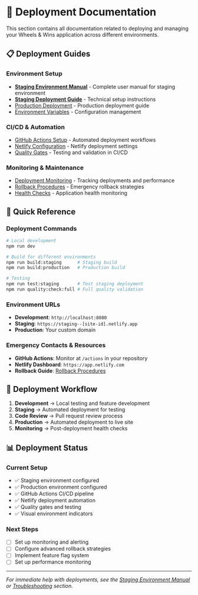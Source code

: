# 🚀 Deployment Documentation

This section contains all documentation related to deploying and managing your Wheels & Wins application across different environments.

## 📋 Deployment Guides

### Environment Setup
- **[Staging Environment Manual](../STAGING_ENVIRONMENT_MANUAL.md)** - Complete user manual for staging environment
- **[Staging Deployment Guide](../../STAGING_DEPLOYMENT_GUIDE.md)** - Technical setup instructions
- [Production Deployment](production-deployment.md) - Production deployment guide
- [Environment Variables](environment-variables.md) - Configuration management

### CI/CD & Automation
- [GitHub Actions Setup](github-actions.md) - Automated deployment workflows
- [Netlify Configuration](netlify-configuration.md) - Netlify deployment settings
- [Quality Gates](quality-gates.md) - Testing and validation in CI/CD

### Monitoring & Maintenance
- [Deployment Monitoring](monitoring.md) - Tracking deployments and performance
- [Rollback Procedures](rollback-procedures.md) - Emergency rollback strategies
- [Health Checks](health-checks.md) - Application health monitoring

## 🎯 Quick Reference

### Deployment Commands
```bash
# Local development
npm run dev

# Build for different environments
npm run build:staging      # Staging build
npm run build:production   # Production build

# Testing
npm run test:staging       # Test staging deployment
npm run quality:check:full # Full quality validation
```

### Environment URLs
- **Development**: `http://localhost:8080`
- **Staging**: `https://staging--[site-id].netlify.app`
- **Production**: Your custom domain

### Emergency Contacts & Resources
- **GitHub Actions**: Monitor at `/actions` in your repository
- **Netlify Dashboard**: `https://app.netlify.com`
- **Rollback Guide**: [Rollback Procedures](rollback-procedures.md)

## 🔄 Deployment Workflow

1. **Development** → Local testing and feature development
2. **Staging** → Automated deployment for testing
3. **Code Review** → Pull request review process
4. **Production** → Automated deployment to live site
5. **Monitoring** → Post-deployment health checks

## 📊 Deployment Status

### Current Setup
- ✅ Staging environment configured
- ✅ Production environment configured
- ✅ GitHub Actions CI/CD pipeline
- ✅ Netlify deployment automation
- ✅ Quality gates and testing
- ✅ Visual environment indicators

### Next Steps
- [ ] Set up monitoring and alerting
- [ ] Configure advanced rollback strategies
- [ ] Implement feature flag system
- [ ] Set up performance monitoring

---

*For immediate help with deployments, see the [Staging Environment Manual](../STAGING_ENVIRONMENT_MANUAL.md) or [Troubleshooting](../guides/troubleshooting/) section.*